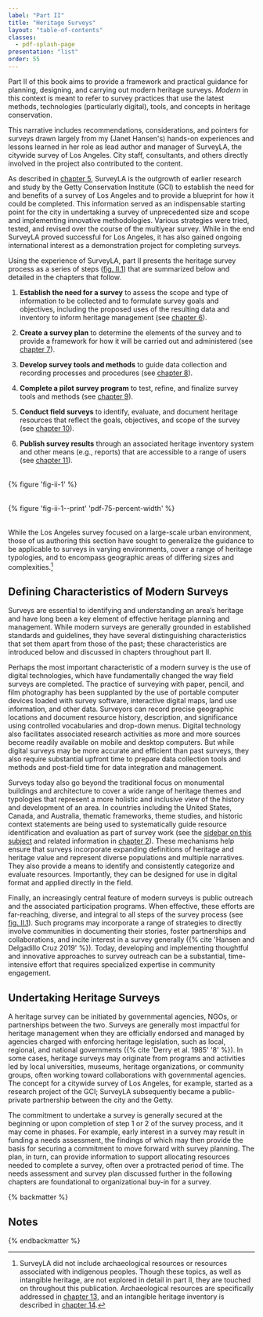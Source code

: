 ```yaml
---
label: "Part II"
title: "Heritage Surveys"
layout: "table-of-contents"
classes:
  - pdf-splash-page
presentation: "list"
order: 55
---
```


Part II of this book aims to provide a framework and practical guidance for planning, designing, and carrying out modern heritage surveys. *Modern* in this context is meant to refer to survey practices that use the latest methods, technologies (particularly digital), tools, and concepts in heritage conservation.

This narrative includes recommendations, considerations, and pointers for surveys drawn largely from my (Janet Hansen's) hands-on experiences and lessons learned in her role as lead author and manager of SurveyLA, the citywide survey of Los Angeles. City staff, consultants, and others directly involved in the project also contributed to the content.

As described in [chapter 5](/part-ii/chapter-5/), SurveyLA is the outgrowth of earlier research and study by the Getty Conservation Institute (GCI) to establish the need for and benefits of a survey of Los Angeles and to provide a blueprint for how it could be completed. This information served as an indispensable starting point for the city in undertaking a survey of unprecedented size and scope and implementing innovative methodologies. Various strategies were tried, tested, and revised over the course of the multiyear survey. While in the end SurveyLA proved successful for Los Angeles, it has also gained ongoing international interest as a demonstration project for completing surveys.

Using the experience of SurveyLA, part II presents the heritage survey process as a series of steps ([fig. II.1](#fig-ii-1)) that are summarized below and detailed in the chapters that follow.

1.  **Establish the need for a survey** to assess the scope and type of information to be collected and to formulate survey goals and objectives, including the proposed uses of the resulting data and inventory to inform heritage management (see [chapter 6](/part-ii/chapter-6/)).

2.  **Create a survey plan** to determine the elements of the survey and to provide a framework for how it will be carried out and administered (see [chapter 7](/part-ii/chapter-7/)).

3.  **Develop survey tools and methods** to guide data collection and recording processes and procedures (see [chapter 8](/part-ii/chapter-8/)).

4.  **Complete a pilot survey program** to test, refine, and finalize survey tools and methods (see [chapter 9](/part-ii/chapter-9/)).

5.  **Conduct field surveys** to identify, evaluate, and document heritage resources that reflect the goals, objectives, and scope of the survey (see [chapter 10](/part-ii/chapter-10/)).

6.  **Publish survey results** through an associated heritage inventory system and other means (e.g., reports) that are accessible to a range of users (see [chapter&#160;11](/part-ii/chapter-11/)).

<div data-outputs-exclude="pdf" style="margin: 2rem 0;">

{% figure 'fig-ii-1' %} 

</div>
<div data-outputs-exclude="html,epub" style="margin: 2rem 0;">

{% figure 'fig-ii-1--print' 'pdf-75-percent-width' %}

</div>

While the Los Angeles survey focused on a large-scale urban environment, those of us authoring this section have sought to generalize the guidance to be applicable to surveys in varying environments, cover a range of heritage typologies, and to encompass geographic areas of differing sizes and complexities.[^1]

## Defining Characteristics of Modern Surveys

Surveys are essential to identifying and understanding an area’s heritage and have long been a key element of effective heritage planning and management. While modern surveys are generally grounded in established standards and guidelines, they have several distinguishing characteristics that set them apart from those of the past; these characteristics are introduced below and discussed in chapters throughout part II.

Perhaps the most important characteristic of a modern survey is the use of digital technologies, which have fundamentally changed the way field surveys are completed. The practice of surveying with paper, pencil, and film photography has been supplanted by the use of portable computer devices loaded with survey software, interactive digital maps, land use information, and other data. Surveyors can record precise geographic locations and document resource history, description, and significance using controlled vocabularies and drop-down menus. Digital technology also facilitates associated research activities as more and more sources become readily available on mobile and desktop computers. But while digital surveys may be more accurate and efficient than past surveys, they also require substantial upfront time to prepare data collection tools and methods and post-field time for data integration and management.

Surveys today also go beyond the traditional focus on monumental buildings and architecture to cover a wide range of heritage themes and typologies that represent a more holistic and inclusive view of the history and development of an area. In countries including the United States, Canada, and Australia, thematic frameworks, theme studies, and historic context statements are being used to systematically guide resource identification and evaluation as part of survey work (see the [sidebar on this subject](/part-i/chapter-2/#sidebar-1) and related information in [chapter 2](/part-i/chapter-2/)). These mechanisms help ensure that surveys incorporate expanding definitions of heritage and heritage value and represent diverse populations and multiple narratives. They also provide a means to identify and consistently categorize and evaluate resources. Importantly, they can be designed for use in digital format and applied directly in the field.

Finally, an increasingly central feature of modern surveys is public outreach and the associated participation programs. When effective, these efforts are far-reaching, diverse, and integral to all steps of the survey process (see [fig. II.1](#fig-ii-1)). Such programs may incorporate a range of strategies to directly involve communities in documenting their stories, foster partnerships and collaborations, and incite interest in a survey generally ({% cite 'Hansen and Delgadillo Cruz 2019' %}). Today, developing and implementing thoughtful and innovative approaches to survey outreach can be a substantial, time-intensive effort that requires specialized expertise in community engagement.

## Undertaking Heritage Surveys

A heritage survey can be initiated by governmental agencies, NGOs, or partnerships between the two. Surveys are generally most impactful for heritage management when they are officially endorsed and managed by agencies charged with enforcing heritage legislation, such as local, regional, and national governments ({% cite 'Derry et al. 1985' '8' %}). In some cases, heritage surveys may originate from programs and activities led by local universities, museums, heritage organizations, or community groups, often working toward collaborations with governmental agencies. The concept for a citywide survey of Los Angeles, for example, started as a research project of the GCI; SurveyLA subsequently became a public-private partnership between the city and the Getty.

The commitment to undertake a survey is generally secured at the beginning or upon completion of step 1 or 2 of the survey process, and it may come in phases. For example, early interest in a survey may result in funding a needs assessment, the findings of which may then provide the basis for securing a commitment to move forward with survey planning. The plan, in turn, can provide information to support allocating resources needed to complete a survey, often over a protracted period of time. The needs assessment and survey plan discussed further in the following chapters are foundational to organizational buy-in for a survey.

{% backmatter %}

## Notes

{% endbackmatter %}

[^1]: SurveyLA did not include archaeological resources or resources associated with indigenous peoples. Though these topics, as well as intangible heritage, are not explored in detail in part II, they are touched on throughout this publication. Archaeological resources are specifically addressed in [chapter 13](/part-iv/chapter-13/), and an intangible heritage inventory is described in [chapter 14](/part-iv/chapter-14/).
